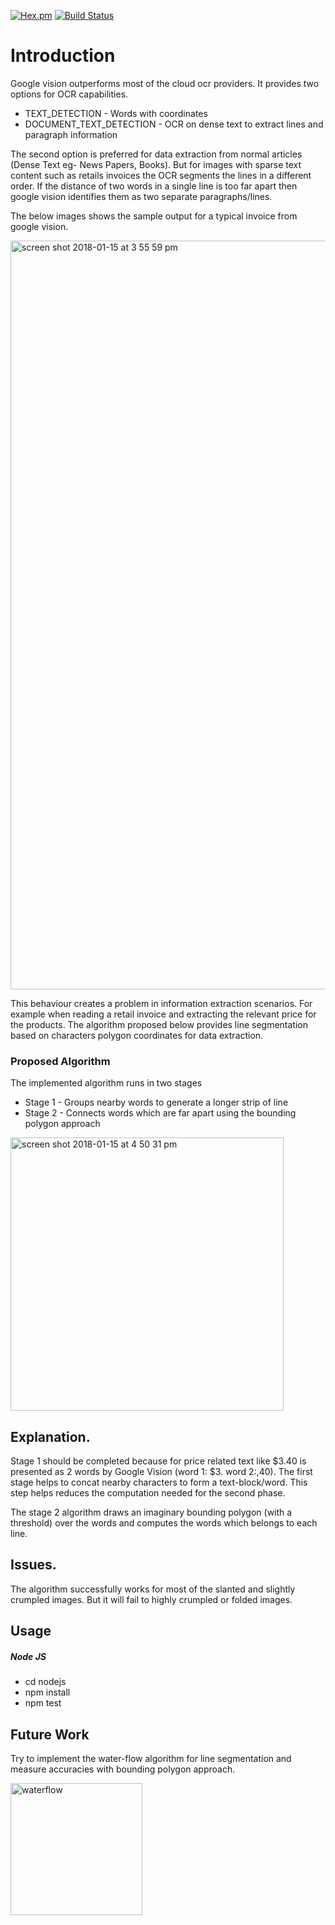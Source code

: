 [![Hex.pm](https://img.shields.io/hexpm/l/plug.svg)](https://github.com/sshniro/line-segmentation-algorithm-to-gcp-vision/blob/master/LICENSE)
[![Build Status](https://travis-ci.org/sshniro/line-segmentation-algorithm-to-gcp-vision.svg?branch=master)](https://travis-ci.com/sshniro/line-segmentation-algorithm-to-gcp-vision)
# Introduction

Google vision outperforms most of the cloud ocr providers. It provides two options for OCR capabilities.

- TEXT_DETECTION - Words with coordinates
- DOCUMENT_TEXT_DETECTION - OCR on dense text to extract lines and paragraph information


The second option is preferred for data extraction from normal articles (Dense Text eg- News Papers, Books). But for 
images with sparse text content such as retails invoices the OCR segments the lines in a different order. If the 
distance of two words in a single line is too far apart then google vision identifies them as two separate paragraphs/lines. 

The below images shows the sample output for a typical invoice from google vision.

<img width="1198" alt="screen shot 2018-01-15 at 3 55 59 pm" src="https://user-images.githubusercontent.com/13045528/34937970-9f2e93b8-fa0c-11e7-9521-0fc6ad191e0d.png">

This behaviour creates a problem in information extraction scenarios. For example when reading a retail invoice and 
extracting the relevant price for the products. The algorithm proposed below provides line segmentation based on characters 
polygon coordinates for data extraction.

### Proposed Algorithm

The implemented algorithm runs in two stages
- Stage 1 - Groups nearby words to generate a longer strip of line
- Stage 2 - Connects words which are far apart using the bounding polygon approach

<img width="437" alt="screen shot 2018-01-15 at 4 50 31 pm" src="https://user-images.githubusercontent.com/13045528/34940084-415cf57e-fa14-11e7-8099-ffa7fbce1b21.png">


## Explanation.

Stage 1 should be completed because for price related text like $3.40 is presented as 2 words by 
Google Vision (word 1: $3. word 2:,40). The first stage helps to concat nearby characters to form a text-block/word. 
This step helps reduces the computation needed for the second phase.

The stage 2 algorithm draws an imaginary bounding polygon (with a threshold) over the words and computes the 
words which belongs to each line.

## Issues.

The algorithm successfully works for most of the slanted and slightly crumpled images. But it will fail to highly 
crumpled or folded images.

## Usage 
##### Node JS

- cd nodejs
- npm install
- npm test


## Future Work

Try to implement the water-flow algorithm for line segmentation and measure accuracies with bounding polygon approach. 

<img width="211" alt="waterflow" src="https://user-images.githubusercontent.com/13045528/34940259-d6899526-fa14-11e7-9b6c-4b3a2aaa1a75.png">
